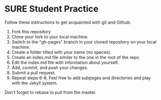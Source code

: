 # SURE Student Practice

Follow these instructions to get acquainted with git and Github.

1. Fork this repository
2. Clone your fork to your local machine.
3. Switch to the "gh-pages" branch in your cloned repository on your local machine.
4. Create a folder titled with your name (no spaces).
5. Create an index.md file similar to the one in the root of the repo.
6. Edit the index.md file with information about yourself.
7. Add, commit, and push your changes.
8. Submit a pull request.
9. Repeat steps 6-8.  Feel free to add subpages and directories and play with the Jekyll system.

Don't forget to rebase to pull from the master.
